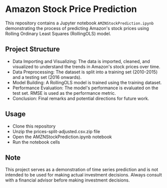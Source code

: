 # Amazon Stock Price Prediction

This repository contains a Jupyter notebook `AMZNStockPrediction.ipynb` demonstrating the process of predicting Amazon's stock prices using Rolling Ordinary Least Squares (RollingOLS) model.

## Project Structure
- Data Importing and Visualizing: The data is imported, cleaned, and visualized to understand the trends in Amazon's stock prices over time.
- Data Preprocessing: The dataset is split into a training set (2010-2015) and a testing set (2016 onwards).
- Model Building: A RollingOLS model is trained using the training dataset.
- Performance Evaluation: The model's performance is evaluated on the test set. RMSE is used as the performance metric.
- Conclusion: Final remarks and potential directions for future work.

## Usage
- Clone this repository
- Unzip the prices-split-adjusted.csv.zip file
- Open the AMZNStockPrediction.ipynb notebook
- Run the notebook cells

## Note

This project serves as a demonstration of time series prediction and is not intended to be used for making actual investment decisions. Always consult with a financial advisor before making investment decisions.
